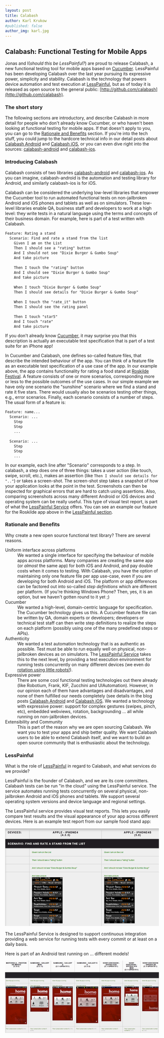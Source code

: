```yaml
---
layout: post
title: Calabash
author: Karl Krukow
#published: false
author_img: karl.jpg
---
```


Calabash: Functional Testing for Mobile Apps
--------------------------------------------

Jonas and I(*should this be LessPainful?*) are proud to release
Calabash, a new functional testing tool for mobile apps based on
[Cucumber](http://cukes.info). LessPainful has been developing
Calabash over the last year pursuing its expressive power, simplicity
and stability. Calabash is the technology that powers device
automation and test execution at
[LessPainful](http://www.lesspainful.com), but as of today it is
released as open source to the general public:
[http://github.com/calabash](http://github.com/calabash).

### The short story

The following sections are introductory, and describe Calabash in more
detail for people who don't already know Cucumber, or who
haven't been looking at functional testing for mobile apps. If that
doesn't apply to you, you can go to the <a href="#rationale">Rationale
and Benefits</a> section. If you're into the tech stuff, you could
jump to the hardcore technical info in our detail posts about
[Calabash Android](http://blog.lesspainful.com/...) and
[Calabash iOS](http://blog.lesspainful.com/...), or you can even dive
right into the sources:
[calabash-android](http://github.com/calabash/calabash-android) and
[calabash-ios](http://github.com/calabash/calabash-ios).

### Introducing Calabash

Calabash consists of two libraries
[calabash-android](http://github.com/calabash/calabash-android) and
[calabash-ios](http://github.com/calabash/calabash-ios). As you can
imagine, calabash-android is the automation and testing library for
Android, and similarly calabash-ios is for iOS.

Calabash can be considered the underlying low-level libraries that
empower the Cucumber tool to run automated functional tests on
non-jailbroken Android and iOS phones and tablets as well as on
simulators. These low-level libraries enable QA, business staff and
developers to work at a high level: they write tests in a natural
language using the terms and concepts of their business domain. For
example, here is part of a test written with Calabash.

    Feature: Rating a stand
      Scenario: Find and rate a stand from the list
        Given I am on the List
        Then I should see a "rating" button
        And I should not see "Dixie Burger & Gumbo Soup"
        And take picture

        Then I touch the "rating" button
        And I should see "Dixie Burger & Gumbo Soup"
        And take picture

        When I touch "Dixie Burger & Gumbo Soup"
        Then I should see details for "Dixie Burger & Gumbo Soup"

        When I touch the "rate_it" button
        Then I should see the rating panel

        Then I touch "star5"
        And I touch "rate"
        And take picture

If you don't already know [Cucumber](http://cukes.info), it may
surprise you that this description is actually an executable test
specification that is part of a test suite for an iPhone app!

In Cucumber and Calabash, one defines so-called feature files, that
describe the intended behaviour of the app. You can think of a feature
file as an executable test specification of a use case of the app. In
our example above, the app contains functionality for rating a food
stand at [Roskilde Festival](http://roskilde-festival.dk/uk/). A
feature consists of one or more scenarios, corresponding more or less
to the possible outcomes of the use cases. In our simple example we
have only one scenario the "sunshine" scenario where we find a stand
and rate it five stars. There would usually also be scenarios testing
other things, e.g., error scenarios. Finally, each scenario consists
of a number of steps. The usual form of a feature is:

    Feature: name...
      Scenario: ...
        Step
        Step
        ...

      Scenario: ...
        Step
        Step
        ...


In our example, each line after "Scenario"
corresponds to a step. In calabash, a step does one of three things:
takes a user action (like touch, swipe, scroll, etc.), makes an
assertion (like `Then I should see details for ".."`) or takes a
screen-shot. The screen-shot step takes a snapshot of how your
application looks at the point in the test. Screenshots can then be
inspected for graphical errors that are hard to catch using
assertions. Also, comparing screenshots across many different Android
or iOS devices and operating system can be really useful. This type of visual test report, is part of what the [LessPainful Service](http://www.lesspainful.com) offers. You can see an example our feature for the Roskilde app above in the <a href="#LessPainful">LessPainful section</a>.


<a name="rationale"></a>
### Rationale and Benefits

Why create a new open source functional test library? There are several reasons.

<dl>
 <dt>Uniform interface across platforms</dt>
 <dd>We wanted a single interface for
    specifying the behaviour of mobile apps across platforms. Many
    companies are creating the same app (or <em>almost</em> the same app) for
    both iOS and Android, and pay double costs when it comes to
    testing. With Calabash, you have the option of maintaining
    only one feature file per app use-case, even if you are
    developing for both Android and iOS. The platform or app
    differences can be factored out into so-called <em>step definitions</em>
    which are different per platform. (If you're thinking Windows Phone? Then, yes, it is an option, but we haven't gotten round to it yet ;)
 </dd>
 <dt>Cucumber</dt>
 <dd>We wanted a high-level, domain-centric language for specification. The Cucumber technology gives us this. A Cucumber feature file can be written by QA, domain experts or developers; developers or technical test staff can then write step definitions to realize the steps on each platform (possibly using one of the many predefined steps or APIs).</dd>
 <dt>Authenticity</dt>
 <dd>We wanted a test automation technology that is as authentic as possible. Test must be able to run equally well on physical, non-jailbroken devices as on simulators. The <a href="#LessPainful">LessPainful Service</a> takes this to the next level, by providing a test execution environment for running tests concurrently on many different devices (we even do <a href="">rotation using little robots!</a>).
 </dd>
 <dt>Expressive power</dt>
 <dd>There are some cool functional testing technologies out there already (like Robotium, Frank, KIF, Zucchini and UIAutomation). However, in our opinion each of them have advantages and disadvantages, and none of them fulfilled our needs completely (see details in the blog posts <a href="#">Calabash Android</a> and <a href="#">Calabash iOS</a>. We wanted a technology with expressive power: support for complex gestures (swipes, pinch, etc), embedded webviews, rotation, backgrounding ... all while running on non-jailbroken devices.
 </dd>
 <dt>Extensibility and Community</dt>
 <dd>This is part of the reason why we are open sourcing Calabash. We want you to test your apps and ship better quality. We want Calabash users to be able to extend Calabash itself, and we want to build an open source community that is enthusiastic about the technology.
 </dd>

</dl>


<a name="LessPainful"></a>
### LessPainful

What is the role of [LessPainful](http://www.lesspainful.com) in
regard to Calabash, and what services do we provide?

LessPainful is the founder of Calabash, and we are its core
committers. Calabash tests can be run "in the cloud" using the
LessPainful service. The service automates running tests concurrently
on several physical, non-jailbroken Android and iOS phones and
tablets. We support several operating system versions and device
language and regional settings.

The LessPainful service provides visual test reports. This lets you
easily compare test results and the visual appearance of your app
across different devices. Here is an example test report from our sample food stand app:

<a href="img/test_report_overview.png">
<img src="img/test_report_large.png" title="Test report overview" alt="Test report overview">
</a>


The LessPainful Service is designed to support continuous integration
providing a web service for running tests with every commit or at
least on a daily basis.



Here is part of an Android test running on ... different models!

<a href="img/android_test_report_overview.png">
<img src="img/android_test_report_large.png" title="Android test report overview" alt="Android test report overview">
</a>
